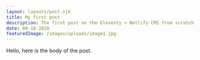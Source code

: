 ```yaml
---
layout: layouts/post.njk
title: My first post
description: The first post on the Eleventy + Netlify CMS from scratch blog
date: 04-18-2020
featuredImage: /images/uploads/image1.jpg
---
```

Hello, here is the body of the post.